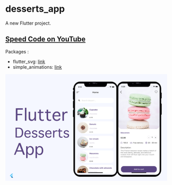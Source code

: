 # desserts_app

A new Flutter project.

## [Speed Code on YouTube](https://youtu.be/ZI3iUXMtbrg)

Packages :
- flutter_svg: [link](https://pub.dev/packages/flutter_svg)
- simple_animations: [link](https://pub.dev/packages/simple_animations)

![App UI](/banner.png)
